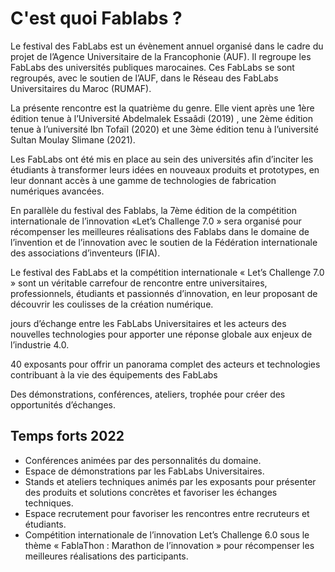 # C'est quoi Fablabs ?

Le festival des FabLabs est un évènement annuel organisé dans le cadre du projet de l’Agence Universitaire de la Francophonie (AUF). Il regroupe les FabLabs des universités publiques marocaines. Ces FabLabs se sont regroupés, avec le soutien de l’AUF, dans le Réseau des FabLabs Universitaires du Maroc (RUMAF).

La présente rencontre est la quatrième du genre. Elle vient après une 1ère édition tenue à l’Université Abdelmalek Essaâdi (2019) , une 2ème édition tenue à l’université Ibn Tofaïl (2020) et une 3ème édition tenu à l’université Sultan Moulay Slimane (2021).

Les FabLabs ont été mis en place au sein des universités afin d’inciter les étudiants à transformer leurs idées en nouveaux produits et prototypes, en leur donnant accès à une gamme de technologies de fabrication numériques avancées.

En parallèle du festival des Fablabs, la 7ème édition de la compétition internationale de l’innovation «Let’s Challenge 7.0 » sera organisé pour récompenser les meilleures réalisations des Fablabs dans le domaine de l’invention et de l’innovation avec le soutien de la Fédération internationale des associations d’inventeurs (IFIA).

Le festival des FabLabs et la compétition internationale « Let’s Challenge 7.0 » sont un véritable carrefour de rencontre entre universitaires, professionnels, étudiants et passionnés d’innovation, en leur proposant de découvrir les coulisses de la création numérique.

jours d’échange entre les FabLabs Universitaires et les acteurs des nouvelles technologies pour apporter une réponse globale aux enjeux de l’industrie 4.0.

40 exposants pour offrir un panorama complet des acteurs et technologies contribuant à la vie des équipements des FabLabs

Des démonstrations, conférences, ateliers, trophée pour créer des opportunités d’échanges.


## Temps forts 2022
- Conférences animées par des personnalités du domaine.
- Espace de démonstrations par les FabLabs Universitaires.
- Stands et ateliers techniques animés par les exposants pour présenter des produits et solutions concrètes et favoriser les échanges techniques.
- Espace recrutement pour favoriser les rencontres entre recruteurs et étudiants.
- Compétition internationale de l’innovation Let’s Challenge 6.0 sous le thème « FablaThon : Marathon de l’innovation » pour récompenser les meilleures réalisations des participants.

